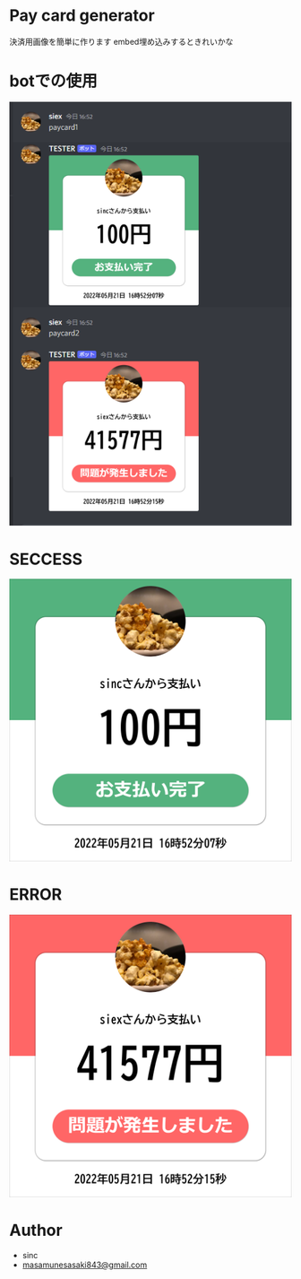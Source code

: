 # Pay card generator
 
決済用画像を簡単に作ります
embed埋め込みするときれいかな

# botでの使用
![bot](TEST/TEST.png)


# SECCESS
![成功](TEST/success.png)

# ERROR
![失敗](TEST/error.png)

 
# Author
 
* sinc
* masamunesasaki843@gmail.com
